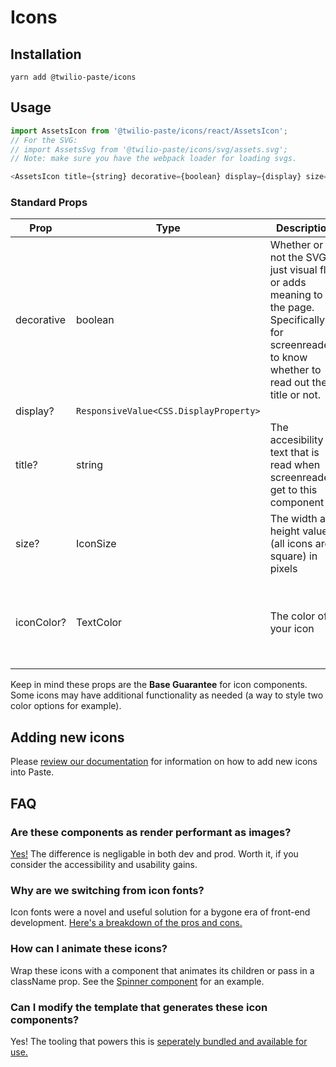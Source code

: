 # Icons

## Installation

```
yarn add @twilio-paste/icons
```

## Usage

```js
import AssetsIcon from '@twilio-paste/icons/react/AssetsIcon';
// For the SVG:
// import AssetsSvg from '@twilio-paste/icons/svg/assets.svg';
// Note: make sure you have the webpack loader for loading svgs.

<AssetsIcon title={string} decorative={boolean} display={display} size={number} color={token} />;
```

### Standard Props

| Prop       | Type      | Description                                                                                                                                           | Default                                                                  |
| ---------- | --------- | ----------------------------------------------------------------------------------------------------------------------------------------------------- | ------------------------------------------------------------------------ |
| decorative | boolean   | Whether or not the SVG is just visual flair or adds meaning to the page. Specifically for screenreaders to know whether to read out the title or not. | true
| display?                 | `ResponsiveValue<CSS.DisplayProperty>`                  |         | inline-flex
| title?     | string    | The accesibility text that is read when screenreaders get to this component                                                                           | Component name                                                           |
| size?      | IconSize  | The width and height value (all icons are square) in pixels                                                                                           | sizeIcon20                                                               |
| iconColor? | TextColor | The color of your icon                                                                                                                                | currentColor - whatever is the font-color inherited from up the DOM tree |

Keep in mind these props are the **Base Guarantee** for icon components. Some icons may have additional functionality as needed (a way to style two color options for example).

## Adding new icons

Please [review our documentation](https://paste.twilio.design/icon-system/how-to-add-an-icon/#exporting-and-adding-the-icon) for information on how to add new icons into Paste.

## FAQ

### Are these components as render performant as images?

[Yes!](https://github.com/TheSisb/svg-stress-test) The difference is negligable in both dev and prod. Worth it, if you consider the accessibility and usability gains.

### Why are we switching from icon fonts?

Icon fonts were a novel and useful solution for a bygone era of front-end development. [Here's a breakdown of the pros and cons.](https://github.com/twilio-labs/svg-to-react/blob/master/RATIONALE.md)

### How can I animate these icons?

Wrap these icons with a component that animates its children or pass in a className prop. See the [Spinner component](https://github.com/twilio-labs/paste/blob/main/packages/paste-core/components/spinner/src/index.tsx) for an example.

### Can I modify the template that generates these icon components?

Yes! The tooling that powers this is [seperately bundled and available for use.](https://github.com/twilio-labs/svg-to-react)
